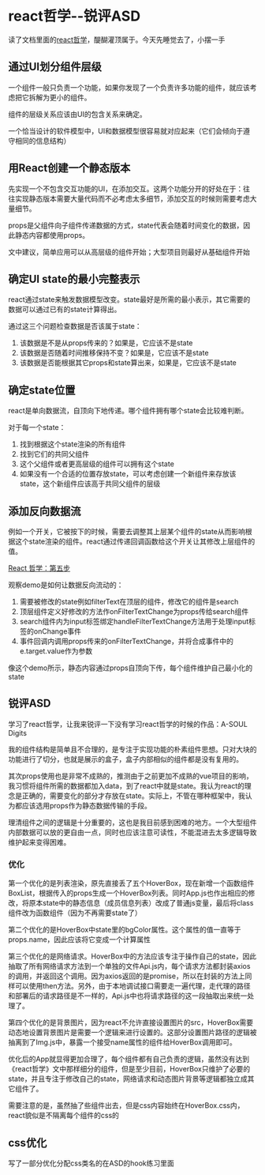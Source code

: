# react哲学--锐评ASD

读了文档里面的[react哲学](https://zh-hans.reactjs.org/docs/thinking-in-react.html)，醍醐灌顶属于。今天先睡觉去了，小摆一手

## 通过UI划分组件层级

一个组件一般只负责一个功能，如果你发现了一个负责许多功能的组件，就应该考虑把它拆解为更小的组件。

组件的层级关系应该由UI的包含关系来确定。

一个恰当设计的软件模型中，UI和数据模型很容易就对应起来（它们会倾向于遵守相同的信息结构）

## 用React创建一个静态版本

先实现一个不包含交互功能的UI，在添加交互。这两个功能分开的好处在于：往往实现静态版本需要大量代码而不必考虑太多细节，添加交互的时候则需要考虑大量细节。

props是父组件向子组件传递数据的方式，state代表会随着时间变化的数据，因此静态内容都使用props。

文中建议，简单应用可以从高层级的组件开始；大型项目则最好从基础组件开始

## 确定UI state的最小完整表示

react通过state来触发数据模型改变。state最好是所需的最小表示，其它需要的数据可以通过已有的state计算得出。

通过这三个问题检查数据是否该属于state：

1. 该数据是不是从props传来的？如果是，它应该不是state
2. 该数据是否随着时间推移保持不变？如果是，它应该不是state
3. 该数据是否能根据其它props和state算出来，如果是，它应该不是state

## 确定state位置

react是单向数据流，自顶向下地传递。哪个组件拥有哪个state会比较难判断。

对于每一个state：

1. 找到根据这个state渲染的所有组件
2. 找到它们的共同父组件
3. 这个父组件或者更高层级的组件可以拥有这个state
4. 如果没有一个合适的位置存放state，可以考虑创建一个新组件来存放该state，这个新组件应该高于共同父组件的层级

## 添加反向数据流

例如一个开关，它被按下的时候，需要去调整其上层某个组件的state从而影响根据这个state渲染的组件。react通过传递回调函数给这个开关让其修改上层组件的值。

[React 哲学：第五步](https://codepen.io/gaearon/pen/LzWZvb)

观察demo是如何让数据反向流动的：

1. 需要被修改的state例如filterText在顶层的组件，修改它的组件是search
2. 顶层组件定义好修改的方法作onFilterTextChange为props传给search组件
3. search组件内为input标签绑定handleFilterTextChange方法用于处理input标签的onChange事件
4. 事件回调内调用props传来的onFilterTextChange，并将合成事件中的e.target.value作为参数

像这个demo所示，静态内容通过props自顶向下传，每个组件维护自己最小化的state

## 锐评ASD

学习了react哲学，让我来锐评一下没有学习react哲学的时候的作品：A-SOUL Digits

我的组件结构是简单且不合理的，是专注于实现功能的朴素组件思想。只对大块的功能进行了切分，也就是展示的盒子，盒子内部相似的组件都是没有复用的。

其次props使用也是非常不成熟的，推测由于之前更加不成熟的vue项目的影响，我习惯将组件所需的数据都加入data，到了react中就是state。我认为react的理念是正确的，需要变化的部分才存放在state。实际上，不管在哪种框架中，我认为都应该选用props作为静态数据传输的手段。

理清组件之间的逻辑是十分重要的，这也是我目前感到困难的地方。一个大型组件内部数据可以放的更自由一点，同时也应该注意可读性，不能混进去太多逻辑导致维护起来变得困难。

### 优化

第一个优化的是列表渲染，原先直接丢了五个HoverBox，现在新增一个函数组件BoxList，根据传入的props生成一个HoverBox列表。同时App.js也作出相应的修改，将原本state中的静态信息（成员信息列表）改成了普通js变量，最后将class组件改为函数组件（因为不再需要state了）

第二个优化的是HoverBox中state里的bgColor属性。这个属性的值一直等于props.name，因此应该将它变成一个计算属性

第三个优化的是网络请求。HoverBox中的方法应该专注于操作自己的state，因此抽取了所有网络请求方法到一个单独的文件Api.js内，每个请求方法都封装axios的调用，并返回这个调用。因为axios返回的是promise，所以在封装的方法上同样可以使用then方法。另外，由于本地调试接口需要走一遍代理，走代理的路径和部署后的请求路径是不一样的，Api.js中也将请求路径的这一段抽取出来统一处理了。

第四个优化的是背景图片，因为react不允许直接设置图片的src，HoverBox需要动态地设置背景图片是需要一个逻辑来进行设置的。这部分设置图片路径的逻辑被抽离到了Img.js中，暴露一个接受name属性的组件给HoverBox调用即可。

优化后的App就显得更加合理了，每个组件都有自己负责的逻辑，虽然没有达到《react哲学》文中那样细分的组件，但是至少目前，HoverBox只维护了必要的state，并且专注于修改自己的state，网络请求和动态图片背景等逻辑都独立成其它组件了。

需要注意的是，虽然抽了些组件出去，但是css内容始终在HoverBox.css内，react貌似是不隔离每个组件的css的

## css优化

写了一部分优化分配css类名的在ASD的hook练习里面
